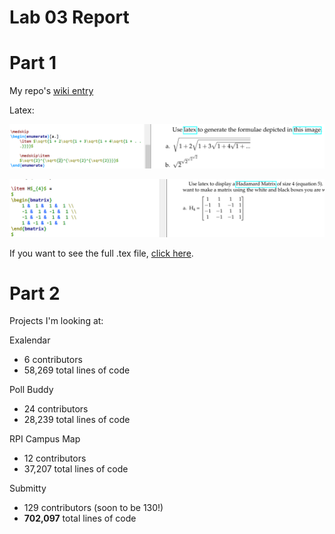 # Lab 03 Report

# Part 1
My repo's [wiki entry](https://github.com/KKhaghani/oss-repo-template/wiki)

Latex:

![Question 3](img/latex3.PNG)

![Question 4](img/latex4.PNG)

If you want to see the full .tex file, [click here](lab3.tex).

# Part 2
Projects I'm looking at:

Exalendar
* 6 contributors
* 58,269 total lines of code

Poll Buddy
* 24 contributors
* 28,239 total lines of code

RPI Campus Map
* 12 contributors
* 37,207 total lines of code

Submitty
* 129 contributors (soon to be 130!)
* **702,097** total lines of code
